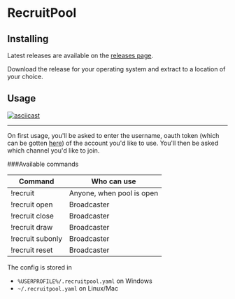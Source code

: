 # RecruitPool

## Installing
Latest releases are available on the [releases page](https://github.com/SeanLatimer/RecruitPool/releases).

Download the release for your operating system and extract to a location of your choice.

## Usage

[![asciicast](https://asciinema.org/a/qDpHCoH3xtJjtBb1eqZNYoZtg.png)](https://asciinema.org/a/qDpHCoH3xtJjtBb1eqZNYoZtg)

---
On first usage, you'll be asked to enter the username, oauth token (which can be gotten [here](https://twitchapps.com/tmi/)) of the account you'd like to use. You'll then be asked which channel you'd like to join.

###Available commands

| Command          	| Who can use
|------------------	|---------------------------
| !recruit         	| Anyone, when pool is open
| !recruit open    	| Broadcaster
| !recruit close   	| Broadcaster
| !recruit draw    	| Broadcaster
| !recruit subonly 	| Broadcaster
| !recruit reset   	| Broadcaster


The config is stored in
* `%USERPROFILE%/.recruitpool.yaml` on Windows
* `~/.recruitpool.yaml` on Linux/Mac
